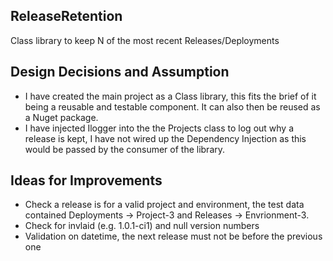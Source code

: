 ## ReleaseRetention
Class library to keep N of the most recent Releases/Deployments

## Design Decisions and Assumption

* I have created the main project as a Class library, this fits the brief of it being a reusable and testable component. It can also then
be reused as a Nuget package.
* I have injected Ilogger into the the Projects class to log out why a release is kept, I have not wired up the Dependency Injection as this would
be passed by the consumer of the library.

## Ideas for Improvements

* Check a release is for a valid project and environment, the test data contained Deployments -> Project-3 and Releases -> Envrionment-3.
* Check for invlaid (e.g. 1.0.1-ci1) and null version numbers
* Validation on datetime, the next release must not be before the previous one


